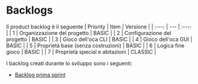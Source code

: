 # Backlogs
Il product backlog è il seguente
| Priority | Item | Versione |
| :---: | --- | :---: |
| 1 | Organizzazione del progetto | BASIC |
| 2 | Configurazione del progetto | BASIC |
| 3 | Gioco dell'oca CLI | BASIC |
| 4 | Gioco dell'oca GUI | BASIC |
| 5 | Proprietà base (senza costruzioni) | BASIC |
| 6 | Logica fine gioco | BASIC |
| 7 | Proprietà special e abitazioni | CLASSIC |

I backlog creati durante lo sviluppo sono i seguenti:
- [Backlog prima sprint](/first-sprint.md)
